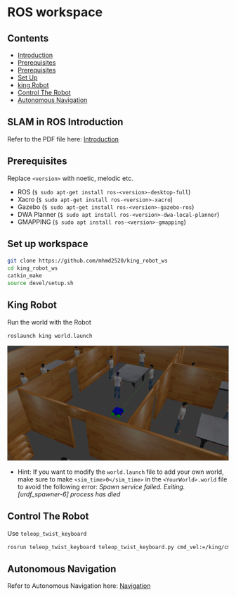 # ROS workspace

## Contents
- [Introduction](/Introduction/SLAM_in_ROS_Introduction.pdf)
- [Prerequisites](#prerequisites)
- [Prerequisites](#prerequisites)
- [Set Up](#set-up-workspace)
- [king Robot](#king-robot)
- [Control The Robot](#control-the-robot)
- [Autonomous Navigation](/Navigation/Navigation.md)

## SLAM in ROS Introduction

Refer to the PDF file here: [Introduction](/Introduction/SLAM_in_ROS_Introduction.pdf)

## Prerequisites

Replace `<version>` with noetic, melodic etc.
  
- ROS (`$ sudo apt-get install ros-<version>-desktop-full`)
- Xacro (`$ sudo apt-get install ros-<version>-xacro`)
- Gazebo (`$ sudo apt-get install ros-<version>-gazebo-ros`)
- DWA Planner (`$ sudo apt install ros-<version>-dwa-local-planner`)
- GMAPPING (`$ sudo apt install ros-<version>-gmapping`)

## Set up workspace
```bash
git clone https://github.com/mhmd2520/king_robot_ws
cd king_robot_ws
catkin_make
source devel/setup.sh
```

## King Robot
Run the world with the Robot
```bash
roslaunch king world.launch
```

<p align="center">
<img src="/media/WorldPicture.png" alt="World Picture"/>
</p>

- Hint: If you want to modify the `world.launch` file to add your own world, make sure to make `<sim_time>0</sim_time>` in the `<YourWorld>.world` file to avoid the following error:
*Spawn service failed. Exiting.*
*[urdf_spawner-6] process has died*

## Control The Robot
Use `teleop_twist_keyboard`

```bash
rosrun teleop_twist_keyboard teleop_twist_keyboard.py cmd_vel:=/king/cmd_vel
```

## Autonomous Navigation

Refer to Autonomous Navigation here: [Navigation](/Navigation/Navigation.md)
